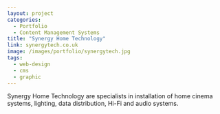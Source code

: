 ```yaml
---
layout: project
categories: 
  - Portfolio
  - Content Management Systems
title: "Synergy Home Technology"
link: synergytech.co.uk
image: /images/portfolio/synergytech.jpg
tags:
  - web-design
  - cms
  - graphic
---
```


Synergy Home Technology are specialists in installation of home cinema systems, lighting, data distribution, Hi-Fi and audio systems.